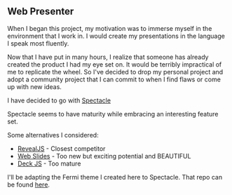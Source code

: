 ## Web Presenter
When I began this project, my motivation was to immerse myself in the environment that I work in. I would create my presentations in the language I speak most fluently.

Now that I have put in many hours, I realize that someone has already created the product I had my eye set on. It would be terribly impractical of me to replicate the wheel. So I've decided to drop my personal project and adopt a community project that I can commit to when I find flaws or come up with new ideas.

I have decided to go with [Spectacle][1]

Spectacle seems to have maturity while embracing an interesting feature set.

Some alternatives I considered:

* [RevealJS][2] - Closest competitor
* [Web Slides][3] - Too new but exciting potential and BEAUTIFUL
* [Deck JS][4] - Too mature

I'll be adapting the Fermi theme I created here to Spectacle. That repo can be found [here][5].

[1]: https://github.com/FormidableLabs/spectacle
[2]: https://github.com/hakimel/reveal.js/
[3]: https://github.com/jlantunez/webslides
[4]: https://github.com/imakewebthings/deck.js
[5]: https://github.com/beaunus/fermipresentations
